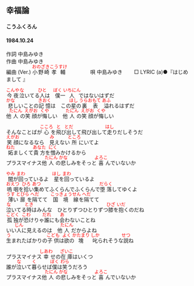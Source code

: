 <style type="text/css">
	ruby{
	    ruby-position: over;
	}
	ruby > rt{font-size: 12px;color:red;}
	p{font:16px;font-size: '楷体'}
</style>
## 幸福論
#### こうふくろん
#### 1984.10.24
  

作詞  中島みゆき        
作曲 中島みゆき       
編曲 (Ver.)   <ruby><rb>小野崎</rb><rp>(</rp><rt>おのざき</rt><rp>)</rp></ruby><ruby><rb>孝輔</rb><rp>(</rp><rt>こうすけ</rt><rp>)</rp></ruby>   　　  　　
唄  中島みゆき　　
□ LYRIC (a)●『はじめまして 』  　
   
<ruby><rb>今夜</rb><rp>(</rp><rt>こんや</rt><rp>)</rp></ruby><ruby><rb>泣</rb><rp>(</rp><rt>な</rt><rp>)</rp></ruby>いてる<ruby><rb>人</rb><rp>(</rp><rt>ひと</rt><rp>)</rp></ruby>は　<ruby><rb>僕</rb><rp>(</rp><rt>ぼく</rt><rp>)</rp></ruby>一<ruby><rb>人</rb><rp>(</rp><rt>いちにん</rt><rp>)</rp></ruby>ではないはずだ   
<ruby><rb>悲</rb><rp>(</rp><rt>かな</rt><rp>)</rp></ruby>しいことの<ruby><rb>記憶</rb><rp>(</rp><rt>きおく</rt><rp>)</rp></ruby>は　この<ruby><rb>星</rb><rp>(</rp><rt>ほし</rt><rp>)</rp></ruby>の<ruby><rb>裏表</rb><rp>(</rp><rt>うらおもて</rt><rp>)</rp></ruby>　<ruby><rb>溢</rb><rp>(</rp><rt>あふ</rt><rp>)</rp></ruby>れるはずだ   
他<ruby><rb>人</rb><rp>(</rp><rt>たにん</rt><rp>)</rp></ruby>の<ruby><rb>笑顔</rb><rp>(</rp><rt>えがお</rt><rp>)</rp></ruby>が<ruby><rb>悔</rb><rp>(</rp><rt>くや</rt><rp>)</rp></ruby>しい　他<ruby><rb>人</rb><rp>(</rp><rt>たにん</rt><rp>)</rp></ruby>の<ruby><rb>笑顔</rb><rp>(</rp><rt>えがお</rt><rp>)</rp></ruby>が<ruby><rb>悔</rb><rp>(</rp><rt>くや</rt><rp>)</rp></ruby>しい   

そんなことばが<ruby><rb>心</rb><rp>(</rp><rt>こころ</rt><rp>)</rp></ruby>を<ruby><rb>飛</rb><rp>(</rp><rt>と</rt><rp>)</rp></ruby>び<ruby><rb>出</rb><rp>(</rp><rt>とだ</rt><rp>)</rp></ruby>して飛び出して<ruby><rb>走</rb><rp>(</rp><rt>はし</rt><rp>)</rp></ruby>りだしそうだ   
<ruby><rb>笑顔</rb><rp>(</rp><rt>えがお</rt><rp>)</rp></ruby>になるなら　<ruby><rb>見</rb><rp>(</rp><rt>み</rt><rp>)</rp></ruby>えない<ruby><rb>所</rb><rp>(</rp><rt>ところ</rt><rp>)</rp></ruby>にいてよ   
<ruby><rb>妬</rb><rp>(</rp><rt>ねた</rt><rp>)</rp></ruby>ましくて<ruby><rb>貴方</rb><rp>(</rp><rt>あなた</rt><rp>)</rp></ruby>を<ruby><rb>憎</rb><rp>(</rp><rt>にく</rt><rp>)</rp></ruby>みかけるから   
プラスマイナス他<ruby><rb>人</rb><rp>(</rp><rt>たにん</rt><rp>)</rp></ruby>の<ruby><rb>悲</rb><rp>(</rp><rt>かな</rt><rp>)</rp></ruby>しみをそっと<ruby><rb>喜</rb><rp>(</rp><rt>よろこ</rt><rp>)</rp></ruby>んでいないか   
   
<ruby><rb>闇</rb><rp>(</rp><rt>やみ</rt><rp>)</rp></ruby>が<ruby><rb>回</rb><rp>(</rp><rt>まわ</rt><rp>)</rp></ruby>っているよ　<ruby><rb>星</rb><rp>(</rp><rt>ほし</rt><rp>)</rp></ruby>を<ruby><rb>回</rb><rp>(</rp><rt>まわ</rt><rp>)</rp></ruby>っているよ   
<ruby><rb>嗚咽</rb><rp>(</rp><rt>おえつ</rt><rp>)</rp></ruby>を<ruby><rb>拾</rb><rp>(</rp><rt>ひろ</rt><rp>)</rp></ruby>い<ruby><rb>集</rb><rp>(</rp><rt>あつ</rt><rp>)</rp></ruby>めてふくらんでふくらんで<ruby><rb>堕落</rb><rp>(</rp><rt>だらく</rt><rp>)</rp></ruby>してゆくよ   
<ruby><rb>薄</rb><rp>(</rp><rt>うす</rt><rp>)</rp></ruby>い<ruby><rb>扉</rb><rp>(</rp><rt>とびら</rt><rp>)</rp></ruby>を<ruby><rb>隔</rb><rp>(</rp><rt>へだ</rt><rp>)</rp></ruby>てて　<ruby><rb>国境線</rb><rp>(</rp><rt>こっきょうせん</rt><rp>)</rp></ruby>を<ruby><rb>隔</rb><rp>(</rp><rt>へだ</rt><rp>)</rp></ruby>てて   
<ruby><rb>泣</rb><rp>(</rp><rt>な</rt><rp>)</rp></ruby>いてる<ruby><rb>時</rb><rp>(</rp><rt>とき</rt><rp>)</rp></ruby>はみんな　ひとりずつひとりずつ<ruby><rb>膝</rb><rp>(</rp><rt>ひざ</rt><rp>)</rp></ruby>を<ruby><rb>抱</rb><rp>(</rp><rt>いだ</rt><rp>)</rp></ruby>くのだね   
<ruby><rb>孤独</rb><rp>(</rp><rt>こどく</rt><rp>)</rp></ruby>が<ruby><rb>恐</rb><rp>(</rp><rt>こわ</rt><rp>)</rp></ruby>けりゃ<ruby><rb>誰</rb><rp>(</rp><rt>だれ</rt><rp>)</rp></ruby>にも<ruby><rb>会</rb><rp>(</rp><rt>あ</rt><rp>)</rp></ruby>わないことね   
いい<ruby><rb>人</rb><rp>(</rp><rt>じん</rt><rp>)</rp></ruby>に見えるのは　他<ruby><rb>人</rb><rp>(</rp><rt>たにん</rt><rp>)</rp></ruby>だからよね   
<ruby><rb>生</rb><rp>(</rp><rt>う</rt><rp>)</rp></ruby>まれたばかりの<ruby><rb>子供</rb><rp>(</rp><rt>こども</rt><rp>)</rp></ruby>は<ruby><rb>欲</rb><rp>(</rp><rt>よく</rt><rp>)</rp></ruby>の<ruby><rb>塊</rb><rp>(</rp><rt>かたまり</rt><rp>)</rp></ruby>　<ruby><rb>叱</rb><rp>(</rp><rt>しか</rt><rp>)</rp></ruby>られそうな<ruby><rb>説</rb><rp>(</rp><rt>せつ</rt><rp>)</rp></ruby>ね   
   
プラスマイナス<ruby><rb>幸</rb><rp>(</rp><rt>しあわ</rt><rp>)</rp></ruby>せの<ruby><rb>在庫</rb><rp>(</rp><rt>ざいこ</rt><rp>)</rp></ruby>はいくつ   
誰が<ruby><rb>泣</rb><rp>(</rp><rt>な</rt><rp>)</rp></ruby>いて<ruby><rb>暮</rb><rp>(</rp><rt>く</rt><rp>)</rp></ruby>らせば<ruby><rb>僕</rb><rp>(</rp><rt>ぼく</rt><rp>)</rp></ruby>は<ruby><rb>笑</rb><rp>(</rp><rt>わら</rt><rp>)</rp></ruby>うだろう   
プラスマイナス他<ruby><rb>人</rb><rp>(</rp><rt>たにん</rt><rp>)</rp></ruby>の<ruby><rb>悲</rb><rp>(</rp><rt>かな</rt><rp>)</rp></ruby>しみをそっと<ruby><rb>喜</rb><rp>(</rp><rt>よろこ</rt><rp>)</rp></ruby>んでいないか   